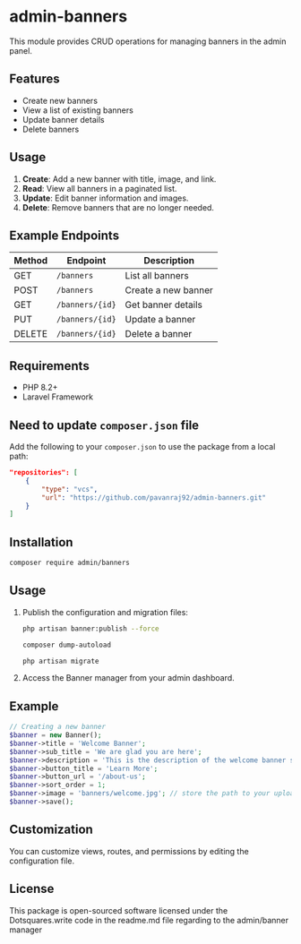 # admin-banners

This module provides CRUD operations for managing banners in the admin panel.

## Features

- Create new banners
- View a list of existing banners
- Update banner details
- Delete banners

## Usage

1. **Create**: Add a new banner with title, image, and link.
2. **Read**: View all banners in a paginated list.
3. **Update**: Edit banner information and images.
4. **Delete**: Remove banners that are no longer needed.

## Example Endpoints

| Method | Endpoint          | Description         |
|--------|-------------------|---------------------|
| GET    | `/banners`        | List all banners    |
| POST   | `/banners`        | Create a new banner |
| GET    | `/banners/{id}`   | Get banner details  |
| PUT    | `/banners/{id}`   | Update a banner     |
| DELETE | `/banners/{id}`   | Delete a banner     |

## Requirements

- PHP 8.2+
- Laravel Framework

## Need to update `composer.json` file

Add the following to your `composer.json` to use the package from a local path:

```json
"repositories": [
    {
        "type": "vcs",
        "url": "https://github.com/pavanraj92/admin-banners.git"
    }
]
```

## Installation

```bash
composer require admin/banners
```

## Usage

1. Publish the configuration and migration files:
    ```bash
    php artisan banner:publish --force

    composer dump-autoload
    
    php artisan migrate
    ```
2. Access the Banner manager from your admin dashboard.


## Example

```php
// Creating a new banner
$banner = new Banner();
$banner->title = 'Welcome Banner';
$banner->sub_title = 'We are glad you are here';
$banner->description = 'This is the description of the welcome banner shown on the homepage.';
$banner->button_title = 'Learn More';
$banner->button_url = '/about-us';
$banner->sort_order = 1;
$banner->image = 'banners/welcome.jpg'; // store the path to your uploaded image
$banner->save();
```

## Customization

You can customize views, routes, and permissions by editing the configuration file.

## License

This package is open-sourced software licensed under the Dotsquares.write code in the readme.md file regarding to the admin/banner manager
